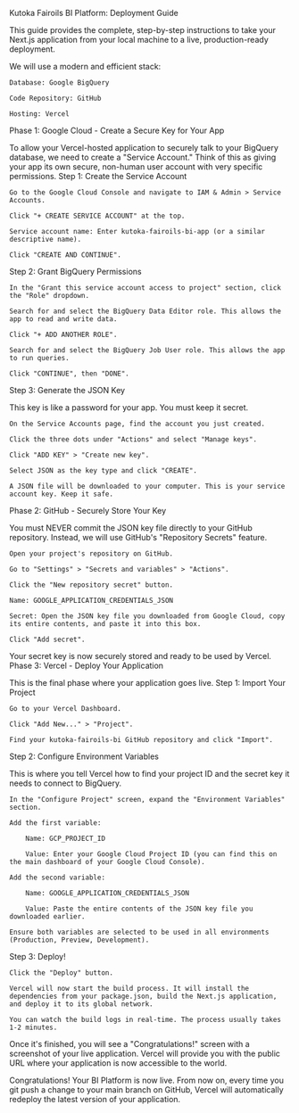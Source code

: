 Kutoka Fairoils BI Platform: Deployment Guide

This guide provides the complete, step-by-step instructions to take your Next.js application from your local machine to a live, production-ready deployment.

We will use a modern and efficient stack:

    Database: Google BigQuery

    Code Repository: GitHub

    Hosting: Vercel

Phase 1: Google Cloud - Create a Secure Key for Your App

To allow your Vercel-hosted application to securely talk to your BigQuery database, we need to create a "Service Account." Think of this as giving your app its own secure, non-human user account with very specific permissions.
Step 1: Create the Service Account

    Go to the Google Cloud Console and navigate to IAM & Admin > Service Accounts.

    Click "+ CREATE SERVICE ACCOUNT" at the top.

    Service account name: Enter kutoka-fairoils-bi-app (or a similar descriptive name).

    Click "CREATE AND CONTINUE".

Step 2: Grant BigQuery Permissions

    In the "Grant this service account access to project" section, click the "Role" dropdown.

    Search for and select the BigQuery Data Editor role. This allows the app to read and write data.

    Click "+ ADD ANOTHER ROLE".

    Search for and select the BigQuery Job User role. This allows the app to run queries.

    Click "CONTINUE", then "DONE".

Step 3: Generate the JSON Key

This key is like a password for your app. You must keep it secret.

    On the Service Accounts page, find the account you just created.

    Click the three dots under "Actions" and select "Manage keys".

    Click "ADD KEY" > "Create new key".

    Select JSON as the key type and click "CREATE".

    A JSON file will be downloaded to your computer. This is your service account key. Keep it safe.

Phase 2: GitHub - Securely Store Your Key

You must NEVER commit the JSON key file directly to your GitHub repository. Instead, we will use GitHub's "Repository Secrets" feature.

    Open your project's repository on GitHub.

    Go to "Settings" > "Secrets and variables" > "Actions".

    Click the "New repository secret" button.

    Name: GOOGLE_APPLICATION_CREDENTIALS_JSON

    Secret: Open the JSON key file you downloaded from Google Cloud, copy its entire contents, and paste it into this box.

    Click "Add secret".

Your secret key is now securely stored and ready to be used by Vercel.
Phase 3: Vercel - Deploy Your Application

This is the final phase where your application goes live.
Step 1: Import Your Project

    Go to your Vercel Dashboard.

    Click "Add New..." > "Project".

    Find your kutoka-fairoils-bi GitHub repository and click "Import".

Step 2: Configure Environment Variables

This is where you tell Vercel how to find your project ID and the secret key it needs to connect to BigQuery.

    In the "Configure Project" screen, expand the "Environment Variables" section.

    Add the first variable:

        Name: GCP_PROJECT_ID

        Value: Enter your Google Cloud Project ID (you can find this on the main dashboard of your Google Cloud Console).

    Add the second variable:

        Name: GOOGLE_APPLICATION_CREDENTIALS_JSON

        Value: Paste the entire contents of the JSON key file you downloaded earlier.

    Ensure both variables are selected to be used in all environments (Production, Preview, Development).

Step 3: Deploy!

    Click the "Deploy" button.

    Vercel will now start the build process. It will install the dependencies from your package.json, build the Next.js application, and deploy it to its global network.

    You can watch the build logs in real-time. The process usually takes 1-2 minutes.

Once it's finished, you will see a "Congratulations!" screen with a screenshot of your live application. Vercel will provide you with the public URL where your application is now accessible to the world.

Congratulations! Your BI Platform is now live. From now on, every time you git push a change to your main branch on GitHub, Vercel will automatically redeploy the latest version of your application.
